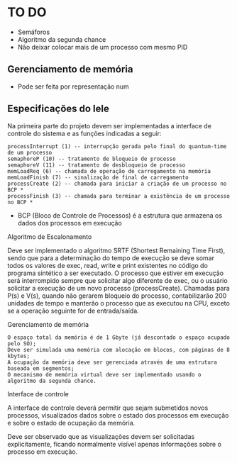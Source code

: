 # TO DO

- Semáforos
- Algoritmo da segunda chance
- Não deixar colocar mais de um processo com mesmo PID
## Gerenciamento de memória
  - Pode ser feita por representação num

## Especificações do lele

Na primeira parte do projeto devem ser implementadas a interface de controle do sistema e as funções indicadas a seguir:

    processInterrupt (1) -- interrupção gerada pelo final do quantum-time de um processo
    semaphoreP (10) -- tratamento de bloqueio de processo
    semaphoreV (11) -- tratamento de desbloqueio de processo
    memLoadReq (6) -- chamada de operação de carregamento na memória
    memLoadFinish (7) -- sinalização de final de carregamento
    processCreate (2) -- chamada para iniciar a criação de um processo no BCP *
    processFinish (3) -- chamada para terminar a existência de um processo no BCP * 

* BCP (Bloco de Controle de Processos) é a estrutura que armazena os dados dos processos em execução 
 
Algoritmo de Escalonamento

Deve ser implementado o algoritmo SRTF (Shortest Remaining Time First), sendo que para a determinação do tempo de execução se deve somar todos os valores de exec, read, write e print existentes no código do programa sintético a ser executado.
O processo que estiver em execução será interrompido sempre que solicitar algo diferente de exec, ou o usuário solicitar a execução de um novo processo (processCreate).
Chamadas para P(s) e V(s), quando não gerarem bloqueio do processo, contabilizarão 200 unidades de tempo e manterão o processo que as executou na CPU, exceto se a operação seguinte for de entrada/saída.
 
Gerenciamento de memória

    O espaço total da memória é de 1 Gbyte (já descontado o espaço ocupado pelo SO);
    Deve ser simulada uma memória com alocação em blocos, com páginas de 8 kbytes;
    A ocupação da memória deve ser gerenciada através de uma estrutura baseada em segmentos;
    O mecanismo de memória virtual deve ser implementado usando o algoritmo da segunda chance. 

 
Interface de controle

A interface de controle deverá permitir que sejam submetidos novos processos, visualizados dados sobre o estado dos processos em execução e sobre o estado de ocupação da memória.
 
Deve ser observado que as visualizações devem ser solicitadas explicitamente, ficando normalmente visível apenas informações sobre o processo em execução. 
